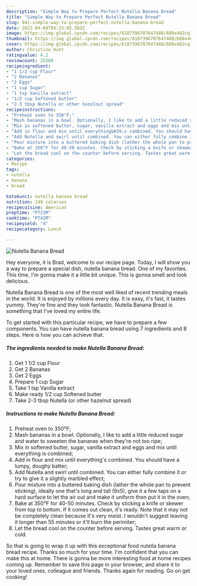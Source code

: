 ```yaml
---
description: "Simple Way to Prepare Perfect Nutella Banana Bread"
title: "Simple Way to Prepare Perfect Nutella Banana Bread"
slug: 941-simple-way-to-prepare-perfect-nutella-banana-bread
date: 2021-04-04T04:23:05.562Z
image: https://img-global.cpcdn.com/recipes/6187396707647488/680x482cq70/nutella-banana-bread-recipe-main-photo.jpg
thumbnail: https://img-global.cpcdn.com/recipes/6187396707647488/680x482cq70/nutella-banana-bread-recipe-main-photo.jpg
cover: https://img-global.cpcdn.com/recipes/6187396707647488/680x482cq70/nutella-banana-bread-recipe-main-photo.jpg
author: Christina Hunt
ratingvalue: 4.2
reviewcount: 25260
recipeingredient:
- "1 1/2 cup Flour"
- "2 Bananas"
- "2 Eggs"
- "1 cup Sugar"
- "1 tsp Vanilla extract"
- "1/2 cup Softened butter"
- "2-3 tbsp Nutella or other hazelnut spread"
recipeinstructions:
- "Preheat oven to 350°F;"
- "Mash bananas in a bowl. Optionally, I like to add a little reduced sugar and water to sweeten the bananas when they&#39;re not too ripe;"
- "Mix in softened butter, sugar, vanilla extract and eggs and mix until everything is combined;"
- "Add in flour and mix until everything&#39;s combined. You should have a lumpy, doughy batter;"
- "Add Nutella and swirl until combined. You can either fully combine it or try to give it a slightly marbled effect;"
- "Pour mixture into a buttered baking dish (lather the whole pan to prevent sticking), ideally one that&#39;s long and tall (9x5), give it a few taps on a hard surface to let the air out and make it uniform then put it in the oven;"
- "Bake at 350°F for 40-50 minutes. Check by sticking a knife or skewer from top to bottom. If it comes out clean, it&#39;s ready. Note that it may not be completely clean because it&#39;s very moist. I wouldn&#39;t suggest leaving it longer than 55 minutes or it&#39;ll burn the perimiter;"
- "Let the bread cool on the counter before serving. Tastes great warm or cold."
categories:
- Recipe
tags:
- nutella
- banana
- bread

katakunci: nutella banana bread 
nutrition: 249 calories
recipecuisine: American
preptime: "PT23M"
cooktime: "PT42M"
recipeyield: "4"
recipecategory: Lunch

---
```



![Nutella Banana Bread](https://img-global.cpcdn.com/recipes/6187396707647488/680x482cq70/nutella-banana-bread-recipe-main-photo.jpg)

Hey everyone, it is Brad, welcome to our recipe page. Today, I will show you a way to prepare a special dish, nutella banana bread. One of my favorites. This time, I'm gonna make it a little bit unique. This is gonna smell and look delicious.

Nutella Banana Bread is one of the most well liked of recent trending meals in the world. It is enjoyed by millions every day. It is easy, it's fast, it tastes yummy. They're fine and they look fantastic. Nutella Banana Bread is something that I've loved my entire life.




To get started with this particular recipe, we have to prepare a few components. You can have nutella banana bread using 7 ingredients and 8 steps. Here is how you can achieve that.

<!--inarticleads1-->

##### The ingredients needed to make Nutella Banana Bread:

1. Get 1 1/2 cup Flour
1. Get 2 Bananas
1. Get 2 Eggs
1. Prepare 1 cup Sugar
1. Take 1 tsp Vanilla extract
1. Make ready 1/2 cup Softened butter
1. Take 2-3 tbsp Nutella (or other hazelnut spread)




<!--inarticleads2-->

##### Instructions to make Nutella Banana Bread:

1. Preheat oven to 350°F;
1. Mash bananas in a bowl. Optionally, I like to add a little reduced sugar and water to sweeten the bananas when they&#39;re not too ripe;
1. Mix in softened butter, sugar, vanilla extract and eggs and mix until everything is combined;
1. Add in flour and mix until everything&#39;s combined. You should have a lumpy, doughy batter;
1. Add Nutella and swirl until combined. You can either fully combine it or try to give it a slightly marbled effect;
1. Pour mixture into a buttered baking dish (lather the whole pan to prevent sticking), ideally one that&#39;s long and tall (9x5), give it a few taps on a hard surface to let the air out and make it uniform then put it in the oven;
1. Bake at 350°F for 40-50 minutes. Check by sticking a knife or skewer from top to bottom. If it comes out clean, it&#39;s ready. Note that it may not be completely clean because it&#39;s very moist. I wouldn&#39;t suggest leaving it longer than 55 minutes or it&#39;ll burn the perimiter;
1. Let the bread cool on the counter before serving. Tastes great warm or cold.




So that is going to wrap it up with this exceptional food nutella banana bread recipe. Thanks so much for your time. I'm confident that you can make this at home. There is gonna be more interesting food at home recipes coming up. Remember to save this page in your browser, and share it to your loved ones, colleague and friends. Thanks again for reading. Go on get cooking!
